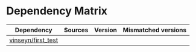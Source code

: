 # Dependency Matrix

Dependency | Sources | Version | Mismatched versions
---------- | ------- | ------- | -------------------
[vinseyn/first_test](https://github.com/vinseyn/first_test.git) |  | []() | 
